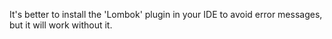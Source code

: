 It's better to install the 'Lombok' plugin in your IDE to avoid error messages, but it will work without it.
